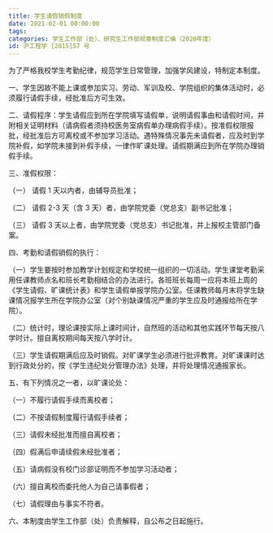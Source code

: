```yaml
---
title: 学生请假销假制度
date: 2021-02-01 00:00:00
tags: 
categories: 学生工作部（处）、研究生工作部规章制度汇编（2020年度）
id: 沪工程学 [2015]57 号
---
```


为了严格我校学生考勤纪律，规范学生日常管理，加强学风建设，特制定本制度。

一、学生因故不能上课或参加实习、劳动、军训及校、学院组织的集体活动时，必须履行请假手续，经批准后方可生效。

二、请假程序：学生请假应到所在学院填写请假单，说明请假事由和请假时间，并附相关证明材料（请病假者须持校医务室病假单办理病假手续）。按准假权限报批，经批准后方可离校或不参加学习活动。遇特殊情况事先未请假者，应及时到学院补假，如学院未接到补假手续，一律作旷课处理。请假期满应到所在学院办理销假手续。

三、准假权限：

（一） 请假 1 天以内者，由辅导员批准；

（二） 请假 2-3 天（含 3 天）者，由学院党委（党总支）副书记批准；

（三） 请假 3 天以上者，由学院党委（党总支）书记批准，并上报校主管部门备案。

四、考勤和请假销假的执行：

（一）学生要按时参加教学计划规定和学校统一组织的一切活动。学生课堂考勤采用任课教师点名和班长考勤相结合的办法进行。各班班长每周一应将本班上周的《学生请假、旷课统计表》和学生请假单报学院办公室。任课教师每月末将学生缺课情况报学生所在学院办公室（对个别缺课情况严重的学生应及时通报给所在学院）。

（二）统计时，理论课按实际上课时间计，自然班的活动和其他实践环节每天按八学时计。擅自离校期间每天按八学时计。

（三）学生请假期满后应及时销假。对旷课学生必须进行批评教育。对旷课课时达到行政处分的，按《学生违纪处分管理办法》处理，并将处理情况通报家长。

五、有下列情况之一者，以旷课论处：

（一）不履行请假手续而离校者；

（二）不按请假制度履行请假手续者；

（三）请假未经批准而擅自离校者；

（四）假满后申请续假未经批准者；

（五）请病假没有校门诊部证明而不参加学习活动者；

（六）擅自离校而委托他人为自己请事假者；

（七）请假理由与事实不符者。

六、本制度由学生工作部（处）负责解释，自公布之日起施行。
